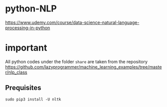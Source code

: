 # python-NLP
https://www.udemy.com/course/data-science-natural-language-processing-in-python

# important 
All python codes under the folder ```share``` are taken from the repository https://github.com/lazyprogrammer/machine_learning_examples/tree/master/nlp_class

## Prequisites
```shell
sudo pip3 install -U nltk
```
